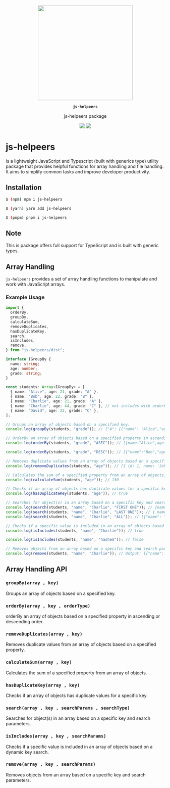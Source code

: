 <p align="center"><br><img src="https://www.thinslices.com/hubfs/Blog-images/Typescript-06.jpg" width="300" height="300" /></p>
<p align="center"><strong><code>js-helpeers</code></strong></p>
<p align="center">
js-helpeers package
</p>

<p align="center">
  <img src="https://img.shields.io/maintenance/yes/2023?style=flat-square" />
  <a href="https://www.npmjs.com/package/js-helpeers"><img src="https://img.shields.io/npm/l/js-helpeers?style=flat-square" /></a>
</p>

# js-helpeers

is a lightweight JavaScript and Typescript (built with generics type) utility package that provides helpful functions for array handling and file handling. It aims to simplify common tasks and improve developer productivity.

## Installation

```bash
$ (npm) npm i js-helpeers

$ (yarn) yarn add js-helpeers

$ (pnpm) pnpm i js-helpeers
```

## Note

This is package offers full support for TypeScript and is built with generic types.

## Array Handling

`js-helpeers` provides a set of array handling functions to manipulate and work with JavaScript arrays.

### Example Usage

```typescript
import {
  orderBy,
  groupBy,
  calculateSum,
  removeDuplicates,
  hasDuplicateKey,
  search,
  isIncludes,
  remove,
} from "js-helpeers/dist";

interface IGroupBy {
  name: string;
  age: number;
  grade: string;
}

const students: Array<IGroupBy> = [
  { name: "Alice", age: 21, grade: "A" },
  { name: "Bob", age: 22, grade: "B" },
  { name: "Charlie", age: 21, grade: "A" },
  { name: "Charlie", age: 44, grade: "C" }, // not includes with orderBy and groupBy example
  { name: "David", age: 22, grade: "C" },
];

// Groups an array of objects based on a specified key.
console.log(groupBy(students, "grade")); // {"A": [{"name": "Alice","age": 21,"grade": "A"},{"name": "Charlie","age": 21,"grade": "A"}],"B": [{"name": "Bob","age": 22,"grade": "B"}], "C": [{"name": "David","age": 22,"grade": "C"}]}

// OrderBy an array of objects based on a specified property in ascending or descending order.
console.log(orderBy(students, "grade", "ASEC")); // [{name:"Alice",age:21,grade:"A"},{name:"Charlie",age:21,grade:"A"},{name:"Bob",age:22,grade:"B"},{name:"David",age:22,grade:"C"}]

console.log(orderBy(students, "grade", "DESC")); // [{"name":"Bob","age":22,"grade":"B"},{"name":"David","age":22,"grade":"C"},{"name":"Alice","age":21,"grade":"A"},{"name":"Charlie","age":21,"grade":"A"}]

// Removes duplicate values from an array of objects based on a specified property.
console.log(removeDuplicates(students, "age")); // [{ id: 1, name: 'John' }, { id: 2, name: 'Jane' }, { id: 3, name: 'Bob' }]

// Calculates the sum of a specified property from an array of objects.
console.log(calculateSum(students, "age")); // 130

// Checks if an array of objects has duplicate values for a specific key.
console.log(hasDuplicateKey(students, "age")); // true

// Searches for object(s) in an array based on a specific key and search parameters.
console.log(search(students, "name", "Charlie", "FIRST ONE")); // {name: 'Charlie', age: 21, grade: 'A'}
console.log(search(students, "name", "Charlie", "LAST ONE")); // { name: "Charlie", age: 44, grade: "A" }
console.log(search(students, "name", "Charlie", "ALL")); // [{"name": "Charlie","age": 21,"grade": "A"},{"name": "Charlie","age": 44,"grade": "A"}]

// Checks if a specific value is included in an array of objects based on a dynamic key search.
console.log(isIncludes(students, "name", "Charlie")); // true

console.log(isIncludes(students, "name", "hashem")); // false

// Removes objects from an array based on a specific key and search parameters.
console.log(remove(students, "name", "Charlie")); // Output: [{"name": "Alice","age": 21,"grade": "A"},{"name": "Bob","age": 22,"grade": "B"},{"name":"David",    "age":22,"grade": "C"}]
```

## Array Handling API

### `groupBy(array , key)`

Groups an array of objects based on a specified key.

### `orderBy(array , key , orderType)`

orderBy an array of objects based on a specified property in ascending or descending order.

### `removeDuplicates(array , key)`

Removes duplicate values from an array of objects based on a specified property.

### `calculateSum(array , key)`

Calculates the sum of a specified property from an array of objects.

### `hasDuplicateKey(array , key)`

Checks if an array of objects has duplicate values for a specific key.

### `search(array , key , searchParams , searchType)`

Searches for object(s) in an array based on a specific key and search parameters.

### `isIncludes(array , key , searchParams)`

Checks if a specific value is included in an array of objects based on a dynamic key search.

### `remove(array , key , searchParams)`

Removes objects from an array based on a specific key and search parameters.

